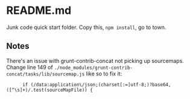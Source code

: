# README.md

Junk code quick start folder. Copy this, ```npm install```, go to town.

## Notes

There's an issue with grunt-contrib-concat not picking up sourcemaps. Change line 149 of ```./node_modules/grunt-contrib-concat/tasks/lib/sourcemap.js``` like so to fix it:

```
      if (/data:application\/json;(charset[:=]utf-8;)?base64,([^\s]+)/.test(sourceMapFile)) {
```
